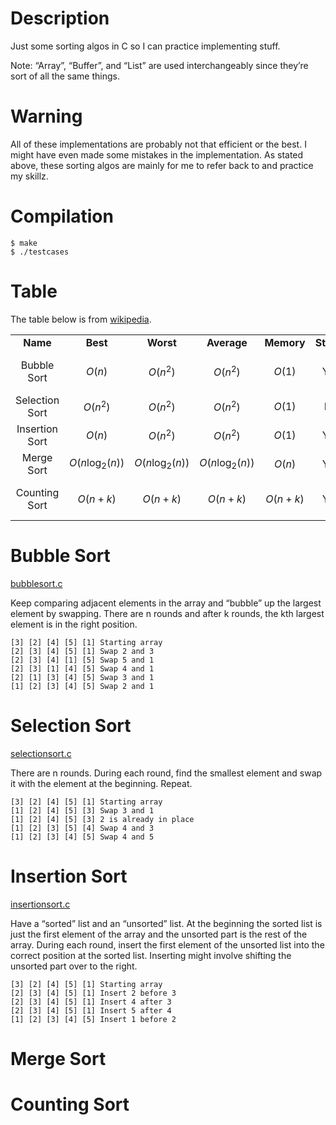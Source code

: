 Description
===========

Just some sorting algos in C so I can practice implementing stuff.

Note: “Array”, “Buffer”, and “List” are used interchangeably since they’re sort of all the same things.

Warning
=======

All of these implementations are probably not that efficient or the best. I might have even made some mistakes in the implementation. As stated above, these sorting algos are mainly for me to refer back to and practice my skillz.

Compilation
===========

``` console
$ make
$ ./testcases
```

Table
=====

The table below is from [wikipedia](https://en.wikipedia.org/wiki/Sorting_algorithm).

|                |                              |                              |                              |                |            |            |                 |                                          |
|:--------------:|:----------------------------:|:----------------------------:|:----------------------------:|:--------------:|:----------:|:----------:|:---------------:|:----------------------------------------:|
|    **Name**    |           **Best**           |           **Worst**          |          **Average**         |   **Memory**   | **Stable** | **Method** |    **Notes**    |                 **Code**                 |
|   Bubble Sort  |           *O*(*n*)           |     *O*(*n*<sup>2</sup>)     |     *O*(*n*<sup>2</sup>)     |     *O*(1)     |     Yes    |  Swapping  | Small code size |    [bubblesort.c](algos/bubblesort.c)    |
| Selection Sort |     *O*(*n*<sup>2</sup>)     |     *O*(*n*<sup>2</sup>)     |     *O*(*n*<sup>2</sup>)     |     *O*(1)     |     No     |  Selection |                 | [selectionsort.c](algos/selectionsort.c) |
| Insertion Sort |           *O*(*n*)           |     *O*(*n*<sup>2</sup>)     |     *O*(*n*<sup>2</sup>)     |     *O*(1)     |     Yes    |  Insertion |                 | [insertionsort.c](algos/insertionsort.c) |
|   Merge Sort   | *O*(*n*log<sub>2</sub>(*n*)) | *O*(*n*log<sub>2</sub>(*n*)) | *O*(*n*log<sub>2</sub>(*n*)) |    *O*(*n*)    |     Yes    |   Merging  |                 |     [mergesort.c](algos/mergesort.c)     |
|  Counting Sort |        *O*(*n* + *k*)        |        *O*(*n* + *k*)        |        *O*(*n* + *k*)        | *O*(*n* + *k*) |     Yes    |            |  k is the range |  [countingsort.c](algos/countingsort.c)  |

Bubble Sort
===========

[bubblesort.c](algos/bubblesort.c)

Keep comparing adjacent elements in the array and “bubble” up the largest element by swapping. There are n rounds and after k rounds, the kth largest element is in the right position.

    [3] [2] [4] [5] [1] Starting array
    [2] [3] [4] [5] [1] Swap 2 and 3
    [2] [3] [4] [1] [5] Swap 5 and 1
    [2] [3] [1] [4] [5] Swap 4 and 1
    [2] [1] [3] [4] [5] Swap 3 and 1
    [1] [2] [3] [4] [5] Swap 2 and 1

Selection Sort
==============

[selectionsort.c](algos/selectionsort.c)

There are n rounds. During each round, find the smallest element and swap it with the element at the beginning. Repeat.

    [3] [2] [4] [5] [1] Starting array
    [1] [2] [4] [5] [3] Swap 3 and 1
    [1] [2] [4] [5] [3] 2 is already in place
    [1] [2] [3] [5] [4] Swap 4 and 3
    [1] [2] [3] [4] [5] Swap 4 and 5

Insertion Sort
==============

[insertionsort.c](algos/insertionsort.c)

Have a “sorted” list and an “unsorted” list. At the beginning the sorted list is just the first element of the array and the unsorted part is the rest of the array. During each round, insert the first element of the unsorted list into the correct position at the sorted list. Inserting might involve shifting the unsorted part over to the right.

    [3] [2] [4] [5] [1] Starting array
    [2] [3] [4] [5] [1] Insert 2 before 3
    [2] [3] [4] [5] [1] Insert 4 after 3
    [2] [3] [4] [5] [1] Insert 5 after 4
    [1] [2] [3] [4] [5] Insert 1 before 2

Merge Sort
==========

Counting Sort
=============
